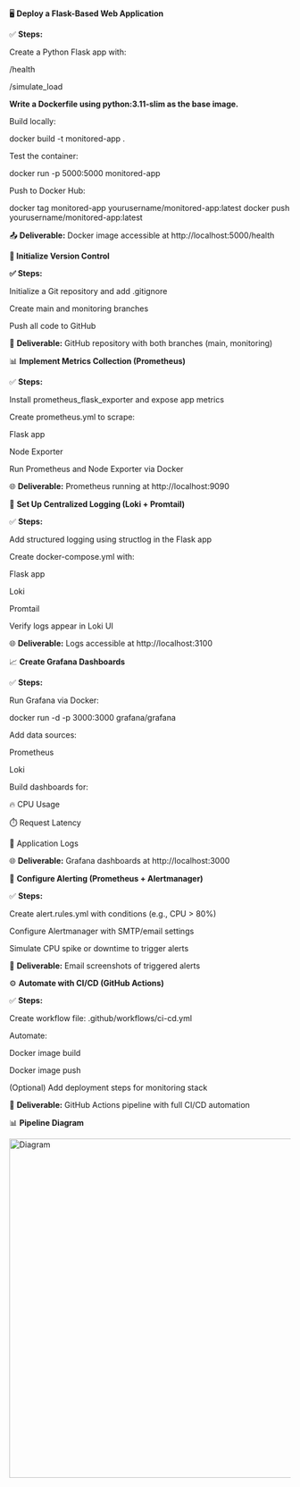 🖥️ **Deploy a Flask-Based Web Application**

✅ **Steps:**

Create a Python Flask app with:

/health

/simulate_load

**Write a Dockerfile using python:3.11-slim as the base image.**

Build locally:

docker build -t monitored-app .


Test the container:

docker run -p 5000:5000 monitored-app


Push to Docker Hub:

docker tag monitored-app yourusername/monitored-app:latest
docker push yourusername/monitored-app:latest


📤 **Deliverable:** Docker image accessible at http://localhost:5000/health

**🧾 Initialize Version Control**

**✅ Steps:**

Initialize a Git repository and add .gitignore

Create main and monitoring branches

Push all code to GitHub

🔗 **Deliverable:** GitHub repository with both branches (main, monitoring)

📊 **Implement Metrics Collection (Prometheus)**

✅ **Steps:**

Install prometheus_flask_exporter and expose app metrics

Create prometheus.yml to scrape:

Flask app

Node Exporter

Run Prometheus and Node Exporter via Docker

🌐 **Deliverable:** Prometheus running at http://localhost:9090

📁 **Set Up Centralized Logging (Loki + Promtail)**

✅ **Steps:**

Add structured logging using structlog in the Flask app

Create docker-compose.yml with:

Flask app

Loki

Promtail

Verify logs appear in Loki UI

🌐 **Deliverable:** Logs accessible at http://localhost:3100

📈 **Create Grafana Dashboards**

✅ **Steps:**

Run Grafana via Docker:

docker run -d -p 3000:3000 grafana/grafana


Add data sources:

Prometheus

Loki

Build dashboards for:

🔥 CPU Usage

⏱️ Request Latency

📄 Application Logs

🌐 **Deliverable:** Grafana dashboards at http://localhost:3000

🚨 **Configure Alerting (Prometheus + Alertmanager)**

✅ **Steps:**

Create alert.rules.yml with conditions (e.g., CPU > 80%)

Configure Alertmanager with SMTP/email settings

Simulate CPU spike or downtime to trigger alerts

📩 **Deliverable:** Email screenshots of triggered alerts

⚙️ **Automate with CI/CD (GitHub Actions)**

✅ **Steps:**

Create workflow file: .github/workflows/ci-cd.yml

Automate:

Docker image build

Docker image push

(Optional) Add deployment steps for monitoring stack

🔁 **Deliverable:** GitHub Actions pipeline with full CI/CD automation

📊 **Pipeline Diagram**

<img width="1518" height="607" alt="Diagram" src="https://github.com/user-attachments/assets/cc87491e-fbf2-4b4c-a9ea-f8ad30dbc0c5" />







